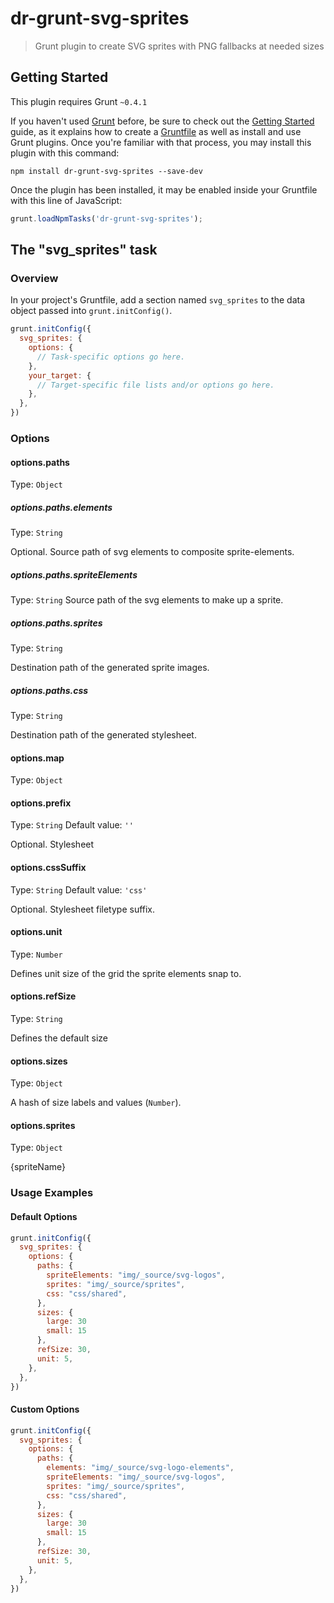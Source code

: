# dr-grunt-svg-sprites

> Grunt plugin to create SVG sprites with PNG fallbacks at needed sizes

## Getting Started
This plugin requires Grunt `~0.4.1`

If you haven't used [Grunt](http://gruntjs.com/) before, be sure to check out the [Getting Started](http://gruntjs.com/getting-started) guide, as it explains how to create a [Gruntfile](http://gruntjs.com/sample-gruntfile) as well as install and use Grunt plugins. Once you're familiar with that process, you may install this plugin with this command:

```shell
npm install dr-grunt-svg-sprites --save-dev
```

Once the plugin has been installed, it may be enabled inside your Gruntfile with this line of JavaScript:

```js
grunt.loadNpmTasks('dr-grunt-svg-sprites');
```

## The "svg_sprites" task

### Overview
In your project's Gruntfile, add a section named `svg_sprites` to the data object passed into `grunt.initConfig()`.

```js
grunt.initConfig({
  svg_sprites: {
    options: {
      // Task-specific options go here.
    },
    your_target: {
      // Target-specific file lists and/or options go here.
    },
  },
})
```

### Options


#### options.paths
Type: `Object`

##### options.paths.elements
Type: `String`

Optional. Source path of svg elements to composite sprite-elements.


##### options.paths.spriteElements
Type: `String`
Source path of the svg elements to make up a sprite.

##### options.paths.sprites
Type: `String`

Destination path of the generated sprite images.

##### options.paths.css
Type: `String`

Destination path of the generated stylesheet.
      
#### options.map
Type: `Object`



#### options.prefix
Type: `String`
Default value: `''`

Optional. Stylesheet

#### options.cssSuffix
Type: `String`
Default value: `'css'`

Optional. Stylesheet filetype suffix. 

#### options.unit
Type: `Number`

Defines unit size of the grid the sprite elements snap to.

#### options.refSize
Type: `String`

Defines the default size

#### options.sizes
Type: `Object`

A hash of size labels and values (`Number`).
        
#### options.sprites
Type: `Object`


{spriteName}


### Usage Examples

#### Default Options

```js
grunt.initConfig({
  svg_sprites: {
    options: {
      paths: {
        spriteElements: "img/_source/svg-logos",
        sprites: "img/_source/sprites",
        css: "css/shared",
      },
      sizes: {
        large: 30
        small: 15
      },
      refSize: 30,
      unit: 5,
    },
  },
})
```

#### Custom Options

```js
grunt.initConfig({
  svg_sprites: {
    options: {
      paths: {
        elements: "img/_source/svg-logo-elements",
        spriteElements: "img/_source/svg-logos",
        sprites: "img/_source/sprites",
        css: "css/shared",
      },
      sizes: {
        large: 30
        small: 15
      },
      refSize: 30,
      unit: 5,
    },
  },
})
```
